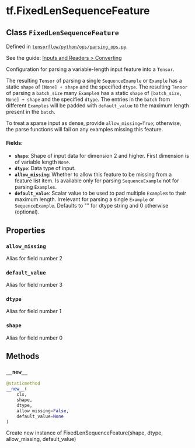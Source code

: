 <div itemscope itemtype="http://developers.google.com/ReferenceObject">
<meta itemprop="name" content="tf.FixedLenSequenceFeature" />
<meta itemprop="property" content="allow_missing"/>
<meta itemprop="property" content="default_value"/>
<meta itemprop="property" content="dtype"/>
<meta itemprop="property" content="shape"/>
<meta itemprop="property" content="__new__"/>
</div>

# tf.FixedLenSequenceFeature

## Class `FixedLenSequenceFeature`





Defined in [`tensorflow/python/ops/parsing_ops.py`](https://www.tensorflow.org/code/tensorflow/python/ops/parsing_ops.py).

See the guide: [Inputs and Readers > Converting](../../../api_guides/python/io_ops.md#Converting)

Configuration for parsing a variable-length input feature into a `Tensor`.

The resulting `Tensor` of parsing a single `SequenceExample` or `Example` has
a static `shape` of `[None] + shape` and the specified `dtype`.
The resulting `Tensor` of parsing a `batch_size` many `Example`s has
a static `shape` of `[batch_size, None] + shape` and the specified `dtype`.
The entries in the `batch` from different `Examples` will be padded with
`default_value` to the maximum length present in the `batch`.

To treat a sparse input as dense, provide `allow_missing=True`; otherwise,
the parse functions will fail on any examples missing this feature.

#### Fields:

* <b>`shape`</b>: Shape of input data for dimension 2 and higher. First dimension is
    of variable length `None`.
* <b>`dtype`</b>: Data type of input.
* <b>`allow_missing`</b>: Whether to allow this feature to be missing from a feature
    list item. Is available only for parsing `SequenceExample` not for
    parsing `Examples`.
* <b>`default_value`</b>: Scalar value to be used to pad multiple `Example`s to their
    maximum length. Irrelevant for parsing a single `Example` or
    `SequenceExample`. Defaults to "" for dtype string and 0 otherwise
    (optional).

## Properties

<h3 id="allow_missing"><code>allow_missing</code></h3>

Alias for field number 2

<h3 id="default_value"><code>default_value</code></h3>

Alias for field number 3

<h3 id="dtype"><code>dtype</code></h3>

Alias for field number 1

<h3 id="shape"><code>shape</code></h3>

Alias for field number 0



## Methods

<h3 id="__new__"><code>__new__</code></h3>

``` python
@staticmethod
__new__(
    cls,
    shape,
    dtype,
    allow_missing=False,
    default_value=None
)
```

Create new instance of FixedLenSequenceFeature(shape, dtype, allow_missing, default_value)



